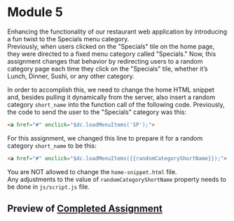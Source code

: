 # Module 5  
Enhancing the functionality of our restaurant web application by introducing a fun twist to the Specials menu category.  
Previously, when users clicked on the "Specials" tile on the home page, they were directed to a fixed menu category called "Specials." 
Now, this assignment changes that behavior by redirecting users to a random category page each time they click on the "Specials" tile, whether it’s Lunch, Dinner, Sushi, or any other category.  

In order to accomplish this, we need to change the home HTML snippet and, besides pulling it dynamically from the server, also insert a random category `short_name` into the function call of the following code. Previously, the code to send the user to the "Specials" category was this:

```html
<a href="#" onclick="$dc.loadMenuItems('SP');">
```

For this assignment, we changed this line to prepare it for a random category `short_name` to be this:

```html
<a href="#" onclick="$dc.loadMenuItems({{randomCategoryShortName}});">
```
You are NOT allowed to change the `home-snippet.html` file.   
Any adjustments to the value of `randomCategoryShortName` property needs to be done in `js/script.js` file.  

## Preview of [Completed Assignment]()
